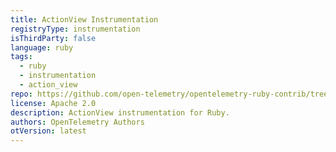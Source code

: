 ```yaml
---
title: ActionView Instrumentation
registryType: instrumentation
isThirdParty: false
language: ruby
tags:
  - ruby
  - instrumentation
  - action_view
repo: https://github.com/open-telemetry/opentelemetry-ruby-contrib/tree/main/instrumentation/action_view
license: Apache 2.0
description: ActionView instrumentation for Ruby.
authors: OpenTelemetry Authors
otVersion: latest
---
```


